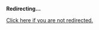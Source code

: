 <!DOCTYPE html>
<html>
<head>
<title>Redirecting...</title>
<link rel="canonical" href="https://blog.jle.im/entry/first-class-statements.html.md"/>
<meta http-equiv="content-type" content="text/html; charset=utf-8" />
<script>
(function(i,s,o,g,r,a,m){i['GoogleAnalyticsObject']=r;i[r]=i[r]||function(){
(i[r].q=i[r].q||[]).push(arguments)},i[r].l=1*new Date();a=s.createElement(o),
m=s.getElementsByTagName(o)[0];a.async=1;a.src=g;m.parentNode.insertBefore(a,m)
})(window,document,'script','//www.google-analytics.com/analytics.js','ga');
ga('create', { trackingId: 'UA-443711-8', cookieDomain: 'jle.im', redirect: 'https://blog.jle.im/entry/first-class-statements.html.md'});
ga('send', { hitType: 'pageview', hitCallback: function() { document.location.href = 'https://blog.jle.im/entry/first-class-statements.html.md'; } });
</script>
</head>
<body>
  <p><strong>Redirecting...</strong></p>
  <p><a href='https://blog.jle.im/entry/first-class-statements.html.md'>Click here if you are not redirected.</a></p>
  <script>
    setTimeout(function() { document.location.href = 'https://blog.jle.im/entry/first-class-statements.html.md'; }, 1000);
  </script>
</body>
</html>
